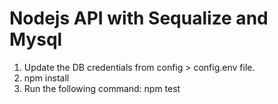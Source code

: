 # Nodejs API with Sequalize and Mysql

1. Update the DB credentials from config > config.env file.
2. npm install
3. Run the following command: npm test

